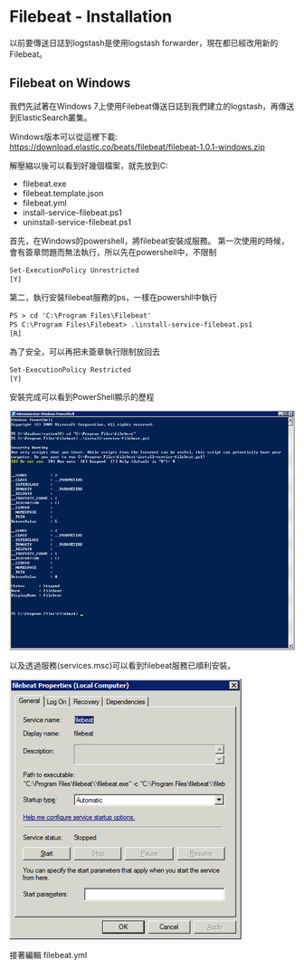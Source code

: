 # Filebeat - Installation

以前要傳送日誌到logstash是使用logstash forwarder，現在都已經改用新的Filebeat。



## Filebeat on Windows

我們先試著在Windows 7上使用Filebeat傳送日誌到我們建立的logstash，再傳送到ElasticSearch叢集。

Windows版本可以從這裡下載:
https://download.elastic.co/beats/filebeat/filebeat-1.0.1-windows.zip

解壓縮以後可以看到好幾個檔案，就先放到C:

* filebeat.exe
* filebeat.template.json
* filebeat.yml
* install-service-filebeat.ps1
* uninstall-service-filebeat.ps1


首先，在Windows的powershell，將filebeat安裝成服務。
第一次使用的時候，會有簽章問題而無法執行，所以先在powershell中，不限制

    Set-ExecutionPolicy Unrestricted
    [Y]

第二，執行安裝filebeat服務的ps，一樣在powershll中執行

    PS > cd 'C:\Program Files\Filebeat'
    PS C:\Program Files\Filebeat> .\install-service-filebeat.ps1
    [R]

為了安全，可以再把未簽章執行限制放回去

    Set-ExecutionPolicy Restricted
    [Y]

安裝完成可以看到PowerShell顯示的歷程

![win7 powershell](install-filbeats-win7.png)

以及透過服務(services.msc)可以看到filebeat服務已順利安裝。

![Win7 filebeat](win7-filebeat.png)

接著編輯 filebeat.yml

